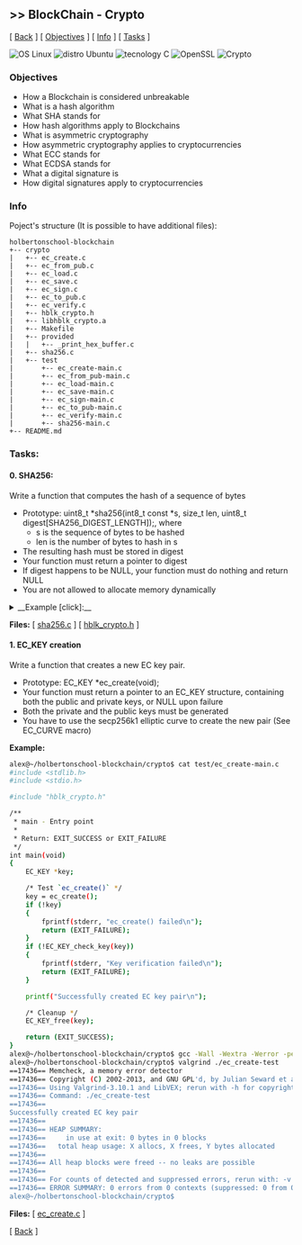 ## >> BlockChain - Crypto

\[ [Back](../../..#readme) \]
\[ [Objectives](#Objectives) \]
\[ [Info](#Info) \]
\[ [Tasks](#Tasks) \]

![OS Linux](https://img.shields.io/badge/OS-Linux-blue.svg)
![distro Ubuntu](https://img.shields.io/badge/distro-Ubuntu-orange.svg)
![tecnology C](https://img.shields.io/badge/technology-C-green.svg)
![OpenSSL](https://img.shields.io/badge/toolkit-OpenSSL-brown.svg)
![Crypto](https://img.shields.io/badge/discipline-Crypto-yellow.svg)

### Objectives
- How a Blockchain is considered unbreakable
- What is a hash algorithm
- What SHA stands for
- How hash algorithms apply to Blockchains
- What is asymmetric cryptography
- How asymmetric cryptography applies to cryptocurrencies
- What ECC stands for
- What ECDSA stands for
- What a digital signature is
- How digital signatures apply to cryptocurrencies

### Info
Poject's structure (It is possible to have additional files):
```
holbertonschool-blockchain
+-- crypto
|   +-- ec_create.c
|   +-- ec_from_pub.c
|   +-- ec_load.c
|   +-- ec_save.c
|   +-- ec_sign.c
|   +-- ec_to_pub.c
|   +-- ec_verify.c
|   +-- hblk_crypto.h
|   +-- libhblk_crypto.a
|   +-- Makefile
|   +-- provided
|   |   +-- _print_hex_buffer.c
|   +-- sha256.c
|   +-- test
|       +-- ec_create-main.c
|       +-- ec_from_pub-main.c
|       +-- ec_load-main.c
|       +-- ec_save-main.c
|       +-- ec_sign-main.c
|       +-- ec_to_pub-main.c
|       +-- ec_verify-main.c
|       +-- sha256-main.c
+-- README.md
```

### Tasks:
#### 0. SHA256:

Write a function that computes the hash of a sequence of bytes
- Prototype: uint8_t \*sha256(int8_t const \*s, size_t len, uint8_t digest[SHA256_DIGEST_LENGTH]);, where
  - s is the sequence of bytes to be hashed
  - len is the number of bytes to hash in s
- The resulting hash must be stored in digest
- Your function must return a pointer to digest
- If digest happens to be NULL, your function must do nothing and return NULL
- You are not allowed to allocate memory dynamically

<details>
<summary>__Example [click]:__</summary>

```bash
alex@~/holbertonschool-blockchain/crypto$ cat test/sha256-main.c
#include <stdio.h>
#include <stdlib.h>
#include <string.h>

#include "hblk_crypto.h"

void _print_hex_buffer(uint8_t const *buf, size_t len);

/**
 * main - Entry point
 *
 * @ac: Arguments counter
 * @av: Arguments vector
 *
 * Return: EXIT_SUCCESS or EXIT_FAILURE
 */
int main(int ac, char **av)
{
    uint8_t hash[SHA256_DIGEST_LENGTH];
    uint8_t *test_ptr;

    if (ac < 2)
    {
        fprintf(stderr, "Usage: %s arg\n", av[0]);
        return (EXIT_FAILURE);
    }

    /* Test `sha256()` */
    test_ptr = sha256((int8_t *)av[1], strlen(av[1]), hash);
    if (!test_ptr)
    {
        fprintf(stderr, "sha256() failed\n");
        return (EXIT_FAILURE);
    }
    if (test_ptr != hash)
    {
        fprintf(stderr, "Return value and pointer differ\n");
        return (EXIT_FAILURE);
    }

    printf("\"%s\" hash is: ", av[1]);
    _print_hex_buffer(hash, SHA256_DIGEST_LENGTH);
    printf("\n");

    return (EXIT_SUCCESS);
}
alex@~/holbertonschool-blockchain/crypto$ gcc -Wall -Wextra -Werror -pedantic -I. -o sha256-test test/sha256-main.c provided/_print_hex_buffer.c sha256.c -lssl -lcrypto
alex@~/holbertonschool-blockchain/crypto$ ./sha256-test Holberton
77c4925c01e8d9f79c8a6a61685c6b3182be10f2fa553de915f3733ee19c0204
alex@~/holbertonschool-blockchain/crypto$ ./sha256-test "Holberton School"
2a05534c3fd942dc5e5ab0a968433b747b2188d526feffdb5a6406f15bf4861c
alex@~/holbertonschool-blockchain/crypto$
```

</details>

**Files:**
\[ [sha256.c](sha256.c) \]
\[ [hblk_crypto.h](hblk_crypto.h) \]

#### 1. EC_KEY creation

Write a function that creates a new EC key pair.
- Prototype: EC_KEY \*ec_create(void);
- Your function must return a pointer to an EC_KEY structure, containing both the public and private keys, or NULL upon failure
- Both the private and the public keys must be generated
- You have to use the secp256k1 elliptic curve to create the new pair (See EC_CURVE macro)

**Example:**
```bash
alex@~/holbertonschool-blockchain/crypto$ cat test/ec_create-main.c 
#include <stdlib.h>
#include <stdio.h>

#include "hblk_crypto.h"

/**
 * main - Entry point
 *
 * Return: EXIT_SUCCESS or EXIT_FAILURE
 */
int main(void)
{
    EC_KEY *key;

    /* Test `ec_create()` */
    key = ec_create();
    if (!key)
    {
        fprintf(stderr, "ec_create() failed\n");
        return (EXIT_FAILURE);
    }
    if (!EC_KEY_check_key(key))
    {
        fprintf(stderr, "Key verification failed\n");
        return (EXIT_FAILURE);
    }

    printf("Successfully created EC key pair\n");

    /* Cleanup */
    EC_KEY_free(key);

    return (EXIT_SUCCESS);
}
alex@~/holbertonschool-blockchain/crypto$ gcc -Wall -Wextra -Werror -pedantic -I. -o ec_create-test test/ec_create-main.c ec_create.c -lssl -lcrypto
alex@~/holbertonschool-blockchain/crypto$ valgrind ./ec_create-test
==17436== Memcheck, a memory error detector
==17436== Copyright (C) 2002-2013, and GNU GPL'd, by Julian Seward et al.
==17436== Using Valgrind-3.10.1 and LibVEX; rerun with -h for copyright info
==17436== Command: ./ec_create-test
==17436== 
Successfully created EC key pair
==17436== 
==17436== HEAP SUMMARY:
==17436==     in use at exit: 0 bytes in 0 blocks
==17436==   total heap usage: X allocs, X frees, Y bytes allocated
==17436== 
==17436== All heap blocks were freed -- no leaks are possible
==17436== 
==17436== For counts of detected and suppressed errors, rerun with: -v
==17436== ERROR SUMMARY: 0 errors from 0 contexts (suppressed: 0 from 0)
alex@~/holbertonschool-blockchain/crypto$
```

**Files:**
\[ [ec_create.c](ec_create.c) \]

\[ [Back](../../..#readme) \]
